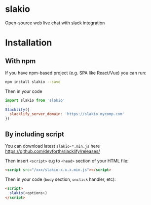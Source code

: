 # slakio

Open-source web live chat with slack integration


Installation
============


With npm
--------

If you have npm-based project (e.g. SPA like React/Vue) you can run:

```bash
npm install slakio --save
```

Then in your code

```js
import slakio from 'slakio'
...
Slacklify({
  slacklify_server_domain: 'https://slakio.mycomp.com'
})
```

By including script
-------------------

You can download latest `slakio-*.min.js` here https://github.com/devforth/slacklify/releases/ 


Then insert `<script>` e.g to `<head>` section of your HTML file:
```html
<script src="/xxx/slakio-x.x.x.min.js"></script>
```
Then in your code (`body` section, `onclick` handler, etc):
```html
<script>
  slakio(<options>)
</script>
```